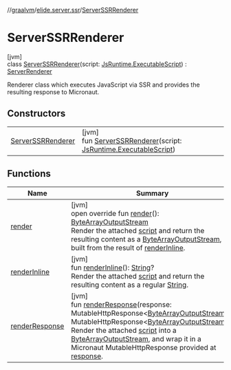 //[graalvm](../../../index.md)/[elide.server.ssr](../index.md)/[ServerSSRRenderer](index.md)

# ServerSSRRenderer

[jvm]\
class [ServerSSRRenderer](index.md)(script: [JsRuntime.ExecutableScript](../../elide.runtime.graalvm/-js-runtime/-executable-script/index.md)) : [ServerRenderer](../-server-renderer/index.md)

Renderer class which executes JavaScript via SSR and provides the resulting response to Micronaut.

## Constructors

| | |
|---|---|
| [ServerSSRRenderer](-server-s-s-r-renderer.md) | [jvm]<br>fun [ServerSSRRenderer](-server-s-s-r-renderer.md)(script: [JsRuntime.ExecutableScript](../../elide.runtime.graalvm/-js-runtime/-executable-script/index.md)) |

## Functions

| Name | Summary |
|---|---|
| [render](render.md) | [jvm]<br>open override fun [render](render.md)(): [ByteArrayOutputStream](https://docs.oracle.com/javase/8/docs/api/java/io/ByteArrayOutputStream.html)<br>Render the attached [script](../../../../graalvm/elide.server.ssr/-server-s-s-r-renderer/script.md) and return the resulting content as a [ByteArrayOutputStream](https://docs.oracle.com/javase/8/docs/api/java/io/ByteArrayOutputStream.html), built from the result of [renderInline](render-inline.md). |
| [renderInline](render-inline.md) | [jvm]<br>fun [renderInline](render-inline.md)(): [String](https://kotlinlang.org/api/latest/jvm/stdlib/kotlin/-string/index.html)?<br>Render the attached [script](../../../../graalvm/elide.server.ssr/-server-s-s-r-renderer/script.md) and return the resulting content as a regular [String](https://kotlinlang.org/api/latest/jvm/stdlib/kotlin/-string/index.html). |
| [renderResponse](render-response.md) | [jvm]<br>fun [renderResponse](render-response.md)(response: MutableHttpResponse&lt;[ByteArrayOutputStream](https://docs.oracle.com/javase/8/docs/api/java/io/ByteArrayOutputStream.html)&gt;): MutableHttpResponse&lt;[ByteArrayOutputStream](https://docs.oracle.com/javase/8/docs/api/java/io/ByteArrayOutputStream.html)&gt;<br>Render the attached [script](../../../../graalvm/elide.server.ssr/-server-s-s-r-renderer/script.md) into a [ByteArrayOutputStream](https://docs.oracle.com/javase/8/docs/api/java/io/ByteArrayOutputStream.html), and wrap it in a Micronaut MutableHttpResponse provided at [response](render-response.md). |
